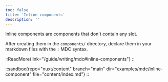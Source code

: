 ```yaml
---
toc: false
title: 'Inline components'
description: ''
---
```


Inline components are components that don't contain any slot.

After creating them in the `components/` directory, declare them in your markdown files with the `:` MDC syntax.

::ReadMore{link="/guide/writing/mdc#inline-components"}
::

::sandbox{repo="nuxt/content" branch="main" dir="examples/mdc/inline-component" file="content/index.md"}
::
